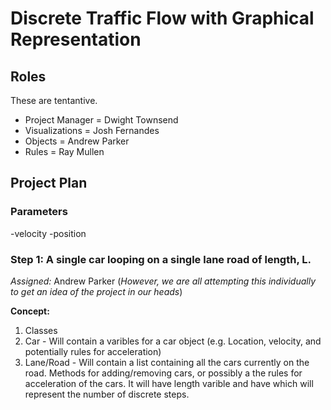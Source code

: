 # Discrete Traffic Flow with Graphical Representation

## Roles
These are tentantive.
- Project Manager = Dwight Townsend
- Visualizations  = Josh Fernandes
- Objects         = Andrew Parker
- Rules           = Ray Mullen

## Project Plan

### Parameters
-velocity
-position


### Step 1: A single car looping on a single lane road of length, L.
*Assigned:* Andrew Parker (_However, we are all attempting this individually to get an idea of the project in our heads_)

**Concept:**

1. Classes
  1. Car - Will contain a varibles for a car object (e.g. Location, velocity, and potentially rules for acceleration)
  2. Lane/Road - Will contain a list containing all the cars currently on the road. Methods for adding/removing cars,
               or possibly a the rules for acceleration of the cars. It will have length varible and have which will
               represent the number of discrete steps.



